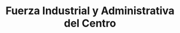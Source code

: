 ---
title: "Fuerza Industrial y Administrativa del Centro"
url: /toluca-de-lerdo/fuerza-industrial-y-administrativa-del-centro/
shop: comercio
---